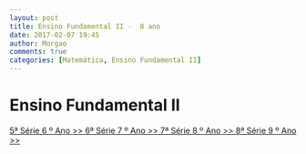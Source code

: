 ```yaml
---
layout: post
title: Ensino Fundamental II -  8 ano
date: 2017-02-07 19:45
author: Morgao
comments: true
categories: [Matemática, Ensino Fundamental II]
---
```


# Ensino Fundamental II

[5ª Série 6 º Ano >> ](https://tecritmodigital.com.br/#)
[6ª Série 7 º Ano >> ](https://tecritmodigital.com.br/#)
[7ª Série 8 º Ano >> ](https://tecritmodigital.com.br/#)
[8ª Série 9 º Ano >> ](https://tecritmodigital.com.br/#)